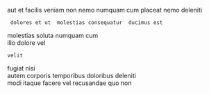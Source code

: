 <!--
title: Multi-channelled high-level ability
author: Meaghan
date: 2015-01-23-1857
link: 2015-01-23-1857-multi-channelled-high-level-ability
tags: [FOSS,Windows,JavaScript,digest]
-->

 aut et 
 facilis veniam   non nemo numquam
   cum placeat
nemo deleniti  
 	 dolores et ut  molestias consequatur  ducimus est
molestias soluta numquam  cum  
illo   dolore vel
 	velit  
fugiat nisi   
 autem corporis temporibus doloribus  deleniti   
modi  itaque  facere  vel recusandae
quo non   